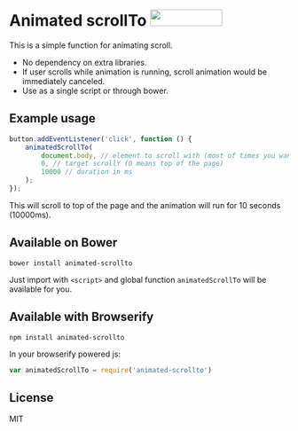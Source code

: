 # Animated scrollTo <a href="http://bower.io/search/?q=animated-scrollto"><img src="https://benschwarz.github.io/bower-badges/badge@2x.png" width="130" height="30"></a>

This is a simple function for animating scroll.

- No dependency on extra libraries.
- If user scrolls while animation is running, scroll animation would be immediately canceled.
- Use as a single script or through bower.

## Example usage

```javascript
button.addEventListener('click', function () {
    animatedScrollTo(
        document.body, // element to scroll with (most of times you want to scroll with whole <body>)
        0, // target scrollY (0 means top of the page)
        10000 // duration in ms
    );
});
```

This will scroll to top of the page and the animation will run for 10 seconds (10000ms).

## Available on Bower

`bower install animated-scrollto`

Just import with `<script>` and global function `animatedScrollTo` will be available for you.

## Available with Browserify

`npm install animated-scrollto`

In your browserify powered js:

```javascript
var animatedScrollTo = require('animated-scrollto')
```

## License

MIT
